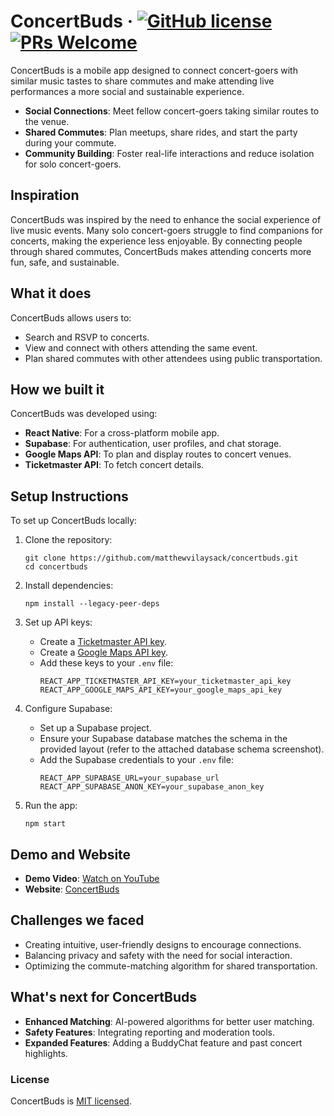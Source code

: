 # ConcertBuds &middot; [![GitHub license](https://img.shields.io/badge/license-MIT-blue.svg)](https://github.com/matthewvilaysack/concertbuds/blob/main/LICENSE) [![PRs Welcome](https://img.shields.io/badge/PRs-welcome-brightgreen.svg)](https://github.com/matthewvilaysack/concertbuds/pulls)

ConcertBuds is a mobile app designed to connect concert-goers with similar music tastes to share commutes and make attending live performances a more social and sustainable experience.

* **Social Connections**: Meet fellow concert-goers taking similar routes to the venue.
* **Shared Commutes**: Plan meetups, share rides, and start the party during your commute.
* **Community Building**: Foster real-life interactions and reduce isolation for solo concert-goers.

## Inspiration
ConcertBuds was inspired by the need to enhance the social experience of live music events. Many solo concert-goers struggle to find companions for concerts, making the experience less enjoyable. By connecting people through shared commutes, ConcertBuds makes attending concerts more fun, safe, and sustainable.

## What it does
ConcertBuds allows users to:
- Search and RSVP to concerts.
- View and connect with others attending the same event.
- Plan shared commutes with other attendees using public transportation.

## How we built it
ConcertBuds was developed using:
- **React Native**: For a cross-platform mobile app.
- **Supabase**: For authentication, user profiles, and chat storage.
- **Google Maps API**: To plan and display routes to concert venues.
- **Ticketmaster API**: To fetch concert details.

## Setup Instructions

To set up ConcertBuds locally:
1. Clone the repository:
   ```
   git clone https://github.com/matthewvilaysack/concertbuds.git
   cd concertbuds
   ```
2. Install dependencies:
   ```
   npm install --legacy-peer-deps
   ```
3. Set up API keys:
   - Create a [Ticketmaster API key](https://developer.ticketmaster.com/products-and-docs/apis/getting-started/).
   - Create a [Google Maps API key](https://developers.google.com/maps/documentation/javascript/get-api-key).
   - Add these keys to your `.env` file:
     ```
     REACT_APP_TICKETMASTER_API_KEY=your_ticketmaster_api_key
     REACT_APP_GOOGLE_MAPS_API_KEY=your_google_maps_api_key
     ```

4. Configure Supabase:
   - Set up a Supabase project.
   - Ensure your Supabase database matches the schema in the provided layout (refer to the attached database schema screenshot).
   - Add the Supabase credentials to your `.env` file:
     ```
     REACT_APP_SUPABASE_URL=your_supabase_url
     REACT_APP_SUPABASE_ANON_KEY=your_supabase_anon_key
     ```

5. Run the app:
   ```
   npm start
   ```

## Demo and Website
- **Demo Video**: [Watch on YouTube](https://www.youtube.com/watch?v=Fqpg8nmeKhM)
- **Website**: [ConcertBuds](https://web.stanford.edu/class/cs147/projects/Designing-for-Movement/ConcertBuds/)

## Challenges we faced
- Creating intuitive, user-friendly designs to encourage connections.
- Balancing privacy and safety with the need for social interaction.
- Optimizing the commute-matching algorithm for shared transportation.

## What's next for ConcertBuds
- **Enhanced Matching**: AI-powered algorithms for better user matching.
- **Safety Features**: Integrating reporting and moderation tools.
- **Expanded Features**: Adding a BuddyChat feature and past concert highlights.

### License
ConcertBuds is [MIT licensed](./LICENSE).
